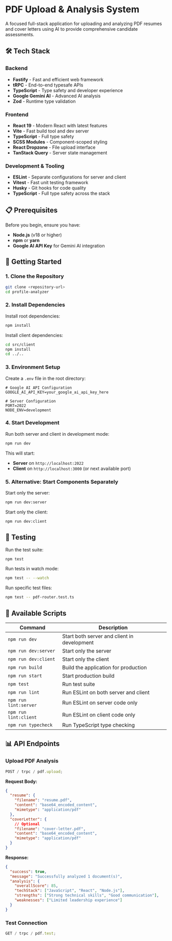 # PDF Upload & Analysis System

A focused full-stack application for uploading and analyzing PDF resumes and cover letters using AI to provide comprehensive candidate assessments.

## 🛠️ Tech Stack

### Backend

- **Fastify** - Fast and efficient web framework
- **tRPC** - End-to-end typesafe APIs
- **TypeScript** - Type safety and developer experience
- **Google Gemini AI** - Advanced AI analysis
- **Zod** - Runtime type validation

### Frontend

- **React 19** - Modern React with latest features
- **Vite** - Fast build tool and dev server
- **TypeScript** - Full type safety
- **SCSS Modules** - Component-scoped styling
- **React Dropzone** - File upload interface
- **TanStack Query** - Server state management

### Development & Tooling

- **ESLint** - Separate configurations for server and client
- **Vitest** - Fast unit testing framework
- **Husky** - Git hooks for code quality
- **TypeScript** - Full type safety across the stack

## 📋 Prerequisites

Before you begin, ensure you have:

- **Node.js** (v18 or higher)
- **npm** or **yarn**
- **Google AI API Key** for Gemini AI integration

## 🚀 Getting Started

### 1. Clone the Repository

```bash
git clone <repository-url>
cd profile-analyzer
```

### 2. Install Dependencies

Install root dependencies:

```bash
npm install
```

Install client dependencies:

```bash
cd src/client
npm install
cd ../..
```

### 3. Environment Setup

Create a `.env` file in the root directory:

```env
# Google AI API Configuration
GOOGLE_AI_API_KEY=your_google_ai_api_key_here

# Server Configuration
PORT=2022
NODE_ENV=development
```

### 4. Start Development

Run both server and client in development mode:

```bash
npm run dev
```

This will start:

- **Server** on `http://localhost:2022`
- **Client** on `http://localhost:3000` (or next available port)

### 5. Alternative: Start Components Separately

Start only the server:

```bash
npm run dev:server
```

Start only the client:

```bash
npm run dev:client
```

## 🧪 Testing

Run the test suite:

```bash
npm test
```

Run tests in watch mode:

```bash
npm test -- --watch
```

Run specific test files:

```bash
npm test -- pdf-router.test.ts
```

## 🔧 Available Scripts

| Command               | Description                                 |
| --------------------- | ------------------------------------------- |
| `npm run dev`         | Start both server and client in development |
| `npm run dev:server`  | Start only the server                       |
| `npm run dev:client`  | Start only the client                       |
| `npm run build`       | Build the application for production        |
| `npm run start`       | Start production build                      |
| `npm test`            | Run test suite                              |
| `npm run lint`        | Run ESLint on both server and client        |
| `npm run lint:server` | Run ESLint on server code only              |
| `npm run lint:client` | Run ESLint on client code only              |
| `npm run typecheck`   | Run TypeScript type checking                |

## 📊 API Endpoints

### Upload PDF Analysis

```typescript
POST / trpc / pdf.upload;
```

**Request Body:**

```json
{
  "resume": {
    "filename": "resume.pdf",
    "content": "base64_encoded_content",
    "mimetype": "application/pdf"
  },
  "coverLetter": {
    // Optional
    "filename": "cover-letter.pdf",
    "content": "base64_encoded_content",
    "mimetype": "application/pdf"
  }
}
```

**Response:**

```json
{
  "success": true,
  "message": "Successfully analyzed 1 document(s)",
  "analysis": {
    "overallScore": 85,
    "techStack": ["JavaScript", "React", "Node.js"],
    "strengths": ["Strong technical skills", "Good communication"],
    "weaknesses": ["Limited leadership experience"]
  }
}
```

### Test Connection

```typescript
GET / trpc / pdf.test;
```
